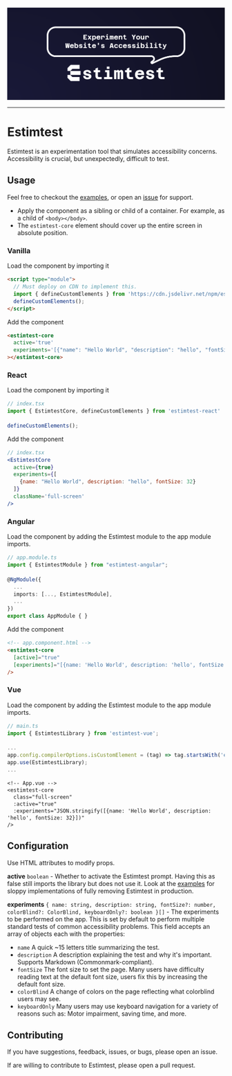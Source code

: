 ![Estimtest, experiment your website accessibility](/media/estimtest-banner.png)

---

# Estimtest
Estimtest is an experimentation tool that simulates accessibility concerns. Accessibility is crucial, but unexpectedly, difficult to test.

## Usage
Feel free to checkout the [examples](examples), or open an [issue](https://github.com/KyleSmith0905/estimtest/issues) for support.

- Apply the component as a sibling or child of a container. For example, as a child of `<body></body>`.
- The `estimtest-core` element should cover up the entire screen in absolute position.

### Vanilla
Load the component by importing it
```html
<script type="module">
  // Must deploy on CDN to implement this.
  import { defineCustomElements } from 'https://cdn.jsdelivr.net/npm/estimtest-core/loader/index.es2017.js';
  defineCustomElements();
</script>
```
Add the component 
```html
<estimtest-core
  active='true'
  experiments='[{"name": "Hello World", "description": "hello", "fontSize": 32}]'
></estimtest-core>
```

### React
Load the component by importing it
```jsx
// index.tsx
import { EstimtestCore, defineCustomElements } from 'estimtest-react'

defineCustomElements();
```
Add the component
```jsx
// index.tsx
<EstimtestCore
  active={true}
  experiments={[
    {name: "Hello World", description: "hello", fontSize: 32}
  ]}
  className='full-screen'
/>
```

### Angular
Load the component by adding the Estimtest module to the app module imports.
```ts
// app.module.ts
import { EstimtestModule } from "estimtest-angular";

@NgModule({
  ...
  imports: [..., EstimtestModule],
  ...
})
export class AppModule { }
```
Add the component
```html
<!-- app.component.html -->
<estimtest-core
  [active]="true"
  [experiments]="[{name: 'Hello World', description: 'hello', fontSize: 32}]"
/>
```

### Vue
Load the component by adding the Estimtest module to the app module imports.
```ts
// main.ts
import { EstimtestLibrary } from 'estimtest-vue';

...
app.config.compilerOptions.isCustomElement = (tag) => tag.startsWith('estimtest');
app.use(EstimtestLibrary);
...
```

```vue
<!-- App.vue -->
<estimtest-core
  class="full-screen"
  :active="true"
  :experiments="JSON.stringify([{name: 'Hello World', description: 'hello', fontSize: 32}])"
/>
```

## Configuration

Use HTML attributes to modify props.

**active** `boolean` - Whether to activate the Estimtest prompt. Having this as false still imports the library but does not use it. Look at the [examples](examples) for sloppy implementations of fully removing Estimtest in production.

**experiments** `{
  name: string,
  description: string,
  fontSize?: number,
  colorBlind?: ColorBlind,
  keyboardOnly?: boolean
}[]` - The experiments to be performed on the app. This is set by default to perform multiple standard tests of common accessibility problems. This field accepts an array of objects each with the properties:
- `name` A quick ~15 letters title summarizing the test.
- `description` A description explaining the test and why it's important. Supports Markdown (Commonmark-compliant).
- `fontSize` The font size to set the page. Many users have difficulty reading text at the default font size, users fix this by increasing the default font size.
- `colorBlind` A change of colors on the page reflecting what colorblind users may see.
- `keyboardOnly` Many users may use keyboard navigation for a variety of reasons such as: Motor impairment, saving time, and more.

## Contributing
If you have suggestions, feedback, issues, or bugs, please open an issue.

If are willing to contribute to Estimtest, please open a pull request.